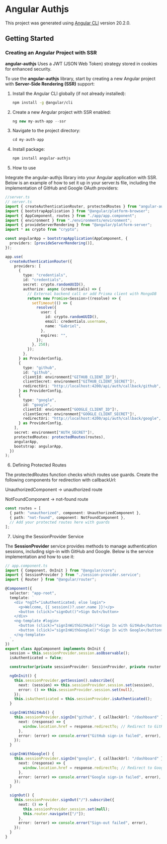 # Angular Authjs

This project was generated using [Angular CLI](https://github.com/angular/angular-cli) version 20.2.0.

## Getting Started

### Creating an Angular Project with SSR

**angular-authjs** Uses a JWT (JSON Web Token) strategy stored in cookies for enhanced security.

To use the **angular-authjs** library, start by creating a new Angular project with **Server-Side Rendering (SSR)** support:

1. Install the Angular CLI globally (if not already installed):

   ```bash
   npm install -g @angular/cli
   ```

2. Create a new Angular project with SSR enabled:

   ```ts
   ng new my-auth-app --ssr
   ```

3. Navigate to the project directory:
   ```ts
   cd my-auth-app
   ```
4. Install package:
   ```ts
   npm install angular-authjs
   ```
5. How to use

Integrate the angular-authjs library into your Angular application with SSR. Below is an example of how to set it up in your server.ts file, including the implementation of GitHub and Google OAuth providers:

```ts
//server.ts
// server.ts
import { createAuthenticationRouter, protectedRoutes } from "angular-authjs";
import { bootstrapApplication } from "@angular/platform-browser";
import { AppComponent, routes } from "./app/app.component";
import { environment } from "./environments/environment";
import { provideServerRendering } from "@angular/platform-server";
import * as crypto from "crypto";

const angularApp = bootstrapApplication(AppComponent, {
  providers: [provideServerRendering()],
});

app.use(
  createAuthenticationRouter({
    providers: [
      {
        type: "credentials",
        id: "credentials",
        secret: crypto.randomUUID(),
        authorize: async (credentials) => {
          // External backend call or add Prisma client with MongoDB
          return new Promise<Session>((resolve) => {
            setTimeout(() => {
              resolve({
                user: {
                  id: crypto.randomUUID(),
                  email: credentials.username,
                  name: "Gabriel",
                },
                expires: "",
              });
            }, 250);
          });
        },
      } as ProviderConfig,
      {
        type: "github",
        id: "github",
        clientId: environment["GITHUB_CLIENT_ID"]!,
        clientSecret: environment["GITHUB_CLIENT_SECRET"]!,
        redirectUri: "http://localhost:4200/api/auth/callback/github", // Adjust this URL
      } as ProviderConfig,
      {
        type: "google",
        id: "google",
        clientId: environment["GOOGLE_CLIENT_ID"]!,
        clientSecret: environment["GOOGLE_CLIENT_SECRET"]!,
        redirectUri: "http://localhost:4200/api/auth/callback/google", // Adjust this URL
      } as ProviderConfig,
    ],
    secret: environment["AUTH_SECRET"]!,
    protectedRoutes: protectedRoutes(routes),
    angularApp,
    bootstrap: angularApp,
  })
);
```

6. Defining Protected Routes

The protectedRoutes function checks which routes use guards.
Create the following components for redirection with callbackUrl:

UnauthorizedComponent → unauthorized route

NotFoundComponent → not-found route

```ts
const routes = [
  { path: "unauthorized", component: UnauthorizedComponent },
  { path: "not-found", component: NotFoundComponent },
  // Add your protected routes here with guards
];
```

7. Using the SessionProvider Service

The **SessionProvider** service provides methods to manage authentication sessions, including sign-in with GitHub and Google. Below is the service implementation and how to use it:

```ts
// app.component.ts
import { Component, OnInit } from "@angular/core";
import { SessionProvider } from "./session-provider.service";
import { Router } from "@angular/router";

@Component({
  selector: "app-root",
  template: `
    <div *ngIf="isAuthenticated; else login">
      <p>Welcome, {{ session()?.user.name }}!</p>
      <button (click)="signOut()">Sign Out</button>
    </div>
    <ng-template #login>
      <button (click)="signInWithGitHub()">Sign In with GitHub</button>
      <button (click)="signInWithGoogle()">Sign In with Google</button>
    </ng-template>
  `,
})
export class AppComponent implements OnInit {
  session = this.sessionProvider.session.asObservable();
  isAuthenticated = false;

  constructor(private sessionProvider: SessionProvider, private router: Router) {}

  ngOnInit() {
    this.sessionProvider.getSession().subscribe({
      next: (session) => this.sessionProvider.session.set(session),
      error: () => this.sessionProvider.session.set(null),
    });
    this.isAuthenticated = this.sessionProvider.isAuthenticated();
  }

  signInWithGitHub() {
    this.sessionProvider.signIn("github", { callbackUrl: "/dashboard" }).subscribe({
      next: (response) => {
        window.location.href = response.redirectTo; // Redirect to GitHub auth URL
      },
      error: (error) => console.error("GitHub sign-in failed", error),
    });
  }

  signInWithGoogle() {
    this.sessionProvider.signIn("google", { callbackUrl: "/dashboard" }).subscribe({
      next: (response) => {
        window.location.href = response.redirectTo; // Redirect to Google auth URL
      },
      error: (error) => console.error("Google sign-in failed", error),
    });
  }

  signOut() {
    this.sessionProvider.signOut("/").subscribe({
      next: () => {
        this.sessionProvider.session.set(null);
        this.router.navigate(["/"]);
      },
      error: (error) => console.error("Sign-out failed", error),
    });
  }
}
```
